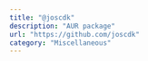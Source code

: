 ```yaml
---
title: "@joscdk"
description: "AUR package"
url: "https://github.com/joscdk"
category: "Miscellaneous"
---
```

